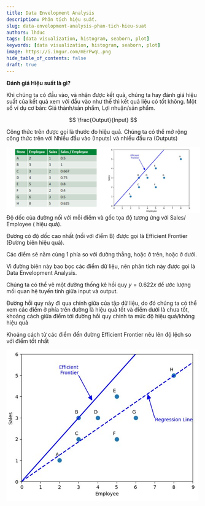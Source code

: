 ```yaml
---
title: Data Envelopment Analysis
description: Phân tích hiệu suất.
slug: data-envelopment-analysis-phan-tich-hieu-suat
authors: lhduc
tags: [data visualization, histogram, seaborn, plot]
keywords: [data visualization, histogram, seaborn, plot]
image: https://i.imgur.com/mErPwqL.png
hide_table_of_contents: false
draft: true
---
```

 

**Đánh giá Hiệu suất là gì​?**

Khi chúng ta có đầu vào, và nhận được kết quả, chúng ta hay đánh giá hiệu suất của kết quả xem với đầu vào như thế thì kết quả liệu có tốt không.​ Một số ví dụ cơ bản: Giá thành/sản phẩm, Lợi nhuận/sản phẩm.​
<!-- truncate -->

$$
\frac{Output}{Input}
$$

Công thức trên được gọi là thước đo hiệu quả.​
Chúng ta có thể mở rộng công thức trên với Nhiều đầu vào (Inputs) và nhiều đầu ra (Outputs)​

![](efficient_frontier.png)
Độ dốc của đường nối với mỗi điểm và gốc tọa độ tương ứng với Sales/ Employee ( hiệu quả).​

Đường có độ dốc cao nhất (nối với điểm B) được gọi là Efficient  Frontier (Đường biên hiệu quả).​

Các điểm sẽ nằm cùng 1 phía so với đường thẳng, hoặc ở trên, hoặc ở dưới.​

Vì đường biên này bao bọc các điểm dữ liệu, nên phân tích này được gọi là Data Envelopment Analysis.​



Chúng ta có thể  vẽ một đường thống kê hồi quy $y=0.622x$ để ước lượng mối quan hệ tuyến tính giữa input và output.​

Đường hồi quy này đi qua chính giữa của tập dữ liệu, do đó chúng ta có thể xem các điểm ở phía trên đường là hiệu quả tốt và điểm dưới là chưa tốt, khoảng cách giữa điểm tới đường hồi quy chính ta mức độ hiệu quả/không hiệu quả​

Khoảng cách từ các điểm đến đường Efficient Frontier nêu lên độ lệch so với điểm tốt nhất​

![](efficiente_frontier_regression_line.png)
